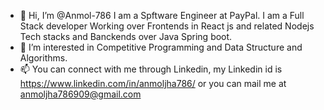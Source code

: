 - 👋 Hi, I’m @Anmol-786 I am a Spftware Engineer at PayPal. I am a Full Stack developer Working over Frontends in React js and related Nodejs Tech stacks and Banckends over Java Spring boot.
- 👀 I’m interested in Competitive Programming and Data Structure and Algorithms.
- 📫 You can connect with me through Linkedin, my Linkedin id is https://www.linkedin.com/in/anmoljha786/ or you can mail me at anmoljha786909@gmail.com

<!---
Anmol-786/Anmol-786 is a ✨ special ✨ repository because its `README.md` (this file) appears on your GitHub profile.
You can click the Preview link to take a look at your changes.
--->
